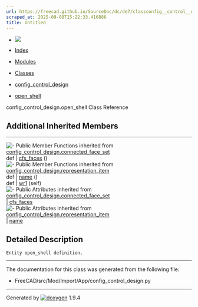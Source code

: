 ```yaml
---
url: https://freecad.github.io/SourceDoc/dc/de7/classconfig__control__design_1_1open__shell.html
scraped_at: 2025-09-08T15:22:33.416886
title: Untitled
---
```


  * [ ![](https://www.freecad.org/svg/logo-freecad.svg) ](https://freecadweb.org "FreeCAD")
  * [Index](../../index.html "Index")
  * [Modules](../../modules.html "Modules list")
  * [Classes](../../annotated.html "Annotated list")

  * [config_control_design](../../d4/d07/namespaceconfig__control__design.html)
  * [open_shell](../../dc/de7/classconfig__control__design_1_1open__shell.html)

config_control_design.open_shell Class Reference

##  Additional Inherited Members  
  
---  
![-](../../closed.png) Public Member Functions inherited from
[config_control_design.connected_face_set](../../d5/d72/classconfig__control__design_1_1connected__face__set.html)  
def | [cfs_faces](../../d5/d72/classconfig__control__design_1_1connected__face__set.html#a256a0268c099dc46a56f32e9c453604f) ()  
![-](../../closed.png) Public Member Functions inherited from
[config_control_design.representation_item](../../d9/d69/classconfig__control__design_1_1representation__item.html)  
def | [name](../../d9/d69/classconfig__control__design_1_1representation__item.html#a5ea878073c85170f328deff23a9c5732) ()  
def | [wr1](../../d9/d69/classconfig__control__design_1_1representation__item.html#a4cdc1db49341dedc8f271ec89801c713) (self)  
![-](../../closed.png) Public Attributes inherited from
[config_control_design.connected_face_set](../../d5/d72/classconfig__control__design_1_1connected__face__set.html)  
|
[cfs_faces](../../d5/d72/classconfig__control__design_1_1connected__face__set.html#abc38d49c2f1ba0d5014592f081abf07a)  
![-](../../closed.png) Public Attributes inherited from
[config_control_design.representation_item](../../d9/d69/classconfig__control__design_1_1representation__item.html)  
|
[name](../../d9/d69/classconfig__control__design_1_1representation__item.html#a0e8be677f8410825a46422f3c0e1c128)  
  
## Detailed Description

    
    
    Entity open_shell definition.

* * *

The documentation for this class was generated from the following file:

  * FreeCAD/src/Mod/Import/App/config_control_design.py

* * *

Generated by
[![doxygen](../../doxygen.svg)](https://www.doxygen.org/index.html) 1.9.4

